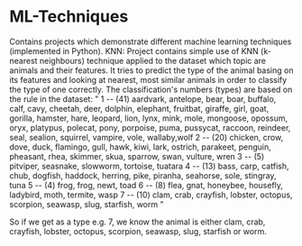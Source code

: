 # ML-Techniques
Contains projects which demonstrate different machine learning techniques (implemented in Python).
KNN:
Project contains simple use of KNN (k-nearest neighbours) technique applied to the dataset which topic are animals and their features.
It tries to predict the type of the animal basing on its features and looking at nearest, most similar animals in order to classify the type of one correctly. 
The classification's numbers (types) are based on the rule in the dataset:
"
1 -- (41) aardvark, antelope, bear, boar, buffalo, calf, cavy, cheetah, deer, dolphin, elephant, fruitbat, giraffe, girl,
goat, gorilla, hamster, hare, leopard, lion, lynx, mink, mole, mongoose, opossum, oryx, platypus, polecat, pony, porpoise,
puma, pussycat, raccoon, reindeer, seal, sealion, squirrel, vampire, vole, wallaby,wolf
2 -- (20) chicken, crow, dove, duck, flamingo, gull, hawk, kiwi, lark, ostrich, parakeet, penguin, pheasant, rhea, skimmer, skua, sparrow, swan, vulture, wren
3 -- (5) pitviper, seasnake, slowworm, tortoise, tuatara
4 -- (13) bass, carp, catfish, chub, dogfish, haddock, herring, pike, piranha, seahorse, sole, stingray, tuna
5 -- (4) frog, frog, newt, toad
6 -- (8) flea, gnat, honeybee, housefly, ladybird, moth, termite, wasp
7 -- (10) clam, crab, crayfish, lobster, octopus, scorpion, seawasp, slug, starfish, worm
"

So if we get as a type e.g. 7, we know the animal is either clam, crab, crayfish, lobster, octopus, scorpion, seawasp, slug, starfish or worm.
